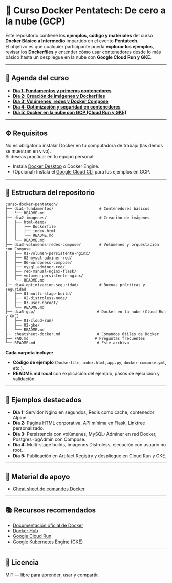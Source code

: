 # 🐳 Curso Docker Pentatech: De cero a la nube (GCP)

Este repositorio contiene los **ejemplos, código y materiales** del curso **Docker Básico a Intermedio** impartido en el evento **Pentatech**.  
El objetivo es que cualquier participante pueda **explorar los ejemplos**, revisar los **Dockerfiles** y entender cómo usar contenedores desde lo más básico hasta un despliegue en la nube con **Google Cloud Run y GKE**.

---

## 📅 Agenda del curso

- **[Día 1: Fundamentos y primeros contenedores](./dia1-fundamentos/README.md)**  
- **[Día 2: Creación de imágenes y Dockerfiles](./dia2-imagenes/README.md)**  
- **[Día 3: Volúmenes, redes y Docker Compose](./dia3-volumenes-redes-compose/README.md)**  
- **[Día 4: Optimización y seguridad en contenedores](./dia4-optimizacion-seguridad/README.md)**  
- **[Día 5: Docker en la nube con GCP (Cloud Run y GKE)](./dia5-gcp/README.md)**  

---

## ⚙️ Requisitos

No es obligatorio instalar Docker en tu computadora de trabajo (las demos se muestran en vivo).  
Si deseas practicar en tu equipo personal:
- Instala [Docker Desktop](https://docs.docker.com/get-docker/) o Docker Engine.
- (Opcional) Instala el [Google Cloud CLI](https://cloud.google.com/sdk/docs/install) para los ejemplos en GCP.

---

## 📂 Estructura del repositorio

```
curso-docker-pentatech/
├── dia1-fundamentos/                    # Contenedores básicos
│   └── README.md
├── dia2-imagenes/                       # Creación de imágenes
│   ├── html-demo/
│   │   ├── Dockerfile
│   │   ├── index.html
│   │   └── README.md
│   └── README.md
├── dia3-volumenes-redes-compose/        # Volúmenes y orquestación con Compose
│   ├── 01-volumen-persistente-nginx/
│   ├── 02-mysql-adminer-red/
│   ├── 06-wordpress-compose/
│   ├── mysql-adminer-red/
│   ├── red-manual-nginx-flask/
│   ├── volumen-persistente-nginx/
│   └── README.md
├── dia4-optimizacion-seguridad/         # Buenas prácticas y seguridad
│   ├── 01-multi-stage-build/
│   ├── 02-distroless-node/
│   ├── 03-user-noroot/
│   └── README.md
├── dia5-gcp/                           # Docker en la nube (Cloud Run y GKE)
│   ├── 01-cloud-run/
│   ├── 02-gke/
│   └── README.md
├── cheatsheet-docker.md                # Comandos útiles de Docker
├── FAQ.md                             # Preguntas frecuentes
└── README.md                           # Este archivo
```

**Cada carpeta incluye:**
- **Código de ejemplo** (`Dockerfile`, `index.html`, `app.py`, `docker-compose.yml`, etc.).
- **README.md local** con explicación del ejemplo, pasos de ejecución y validación.

---

## 🚀 Ejemplos destacados

- **Día 1:** Servidor Nginx en segundos, Redis como cache, contenedor Alpine.  
- **Día 2:** Página HTML corporativa, API mínima en Flask, Linktree personalizado.  
- **Día 3:** Persistencia con volúmenes, MySQL+Adminer en red Docker, Postgres+pgAdmin con Compose.  
- **Día 4:** Multi-stage builds, imágenes Distroless, ejecución con usuario no root.  
- **Día 5:** Publicación en Artifact Registry y despliegue en Cloud Run y GKE.  

---

## 📑 Material de apoyo

- [Cheat sheet de comandos Docker](./cheatsheet-docker.md)

---

## 📚 Recursos recomendados

- [Documentación oficial de Docker](https://docs.docker.com/)  
- [Docker Hub](https://hub.docker.com/)  
- [Google Cloud Run](https://cloud.google.com/run)  
- [Google Kubernetes Engine (GKE)](https://cloud.google.com/kubernetes-engine)

---

## 📜 Licencia

MIT — libre para aprender, usar y compartir.
